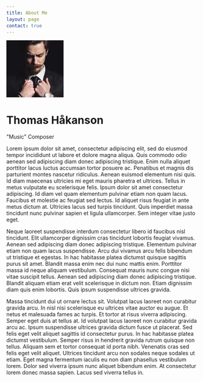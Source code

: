 ```yaml
---
title: About Me
layout: page
contact: true
---
```


<div class="col-md-10 col-md-offset-1 text-center" markdown="1"> <img src="/images/designer-pic.jpg" alt="Mafolio">

# Thomas Ha&#778;kanson

"Music" Composer

</div>
<div class="col-md-10 col-md-offset-1 space" markdown="1">
    
Lorem ipsum dolor sit amet, consectetur adipiscing elit, sed do eiusmod tempor incididunt ut labore et dolore magna aliqua. Quis commodo odio aenean sed adipiscing diam donec adipiscing tristique. Enim nulla aliquet porttitor lacus luctus accumsan tortor posuere ac. Penatibus et magnis dis parturient montes nascetur ridiculus. Aenean euismod elementum nisi quis. Id diam maecenas ultricies mi eget mauris pharetra et ultrices. Tellus in metus vulputate eu scelerisque felis. Ipsum dolor sit amet consectetur adipiscing. Id diam vel quam elementum pulvinar etiam non quam lacus. Faucibus et molestie ac feugiat sed lectus. Id aliquet risus feugiat in ante metus dictum at. Ultricies lacus sed turpis tincidunt. Quis imperdiet massa tincidunt nunc pulvinar sapien et ligula ullamcorper. Sem integer vitae justo eget.

Neque laoreet suspendisse interdum consectetur libero id faucibus nisl tincidunt. Elit ullamcorper dignissim cras tincidunt lobortis feugiat vivamus. Aenean sed adipiscing diam donec adipiscing tristique. Elementum pulvinar etiam non quam lacus suspendisse. Arcu dui vivamus arcu felis bibendum ut tristique et egestas. In hac habitasse platea dictumst quisque sagittis purus sit amet. Blandit massa enim nec dui nunc mattis enim. Porttitor massa id neque aliquam vestibulum. Consequat mauris nunc congue nisi vitae suscipit tellus. Aenean sed adipiscing diam donec adipiscing tristique. Blandit aliquam etiam erat velit scelerisque in dictum non. Etiam dignissim diam quis enim lobortis. Quis ipsum suspendisse ultrices gravida.

Massa tincidunt dui ut ornare lectus sit. Volutpat lacus laoreet non curabitur gravida arcu. In nisl nisi scelerisque eu ultrices vitae auctor eu augue. Et netus et malesuada fames ac turpis. Et tortor at risus viverra adipiscing. Semper eget duis at tellus at. Id volutpat lacus laoreet non curabitur gravida arcu ac. Ipsum suspendisse ultrices gravida dictum fusce ut placerat. Sed felis eget velit aliquet sagittis id consectetur purus. In hac habitasse platea dictumst vestibulum. Semper risus in hendrerit gravida rutrum quisque non tellus. Aliquam sem et tortor consequat id porta nibh. Venenatis cras sed felis eget velit aliquet. Ultrices tincidunt arcu non sodales neque sodales ut etiam. Eget magna fermentum iaculis eu non diam phasellus vestibulum lorem. Dolor sed viverra ipsum nunc aliquet bibendum enim. At consectetur lorem donec massa sapien. Lacus sed viverra tellus in.

</div>
